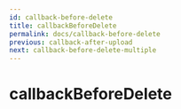 ```yaml
---
id: callback-before-delete
title: callbackBeforeDelete
permalink: docs/callback-before-delete
previous: callback-after-upload
next: callback-before-delete-multiple
---
```


# callbackBeforeDelete

